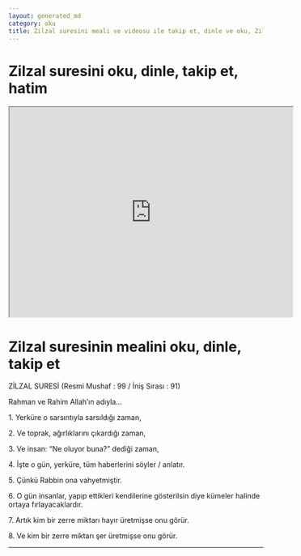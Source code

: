 ```yaml
---
layout: generated_md
category: oku
title: Zilzal suresini meali ve videosu ile takip et, dinle ve oku, Zilzal dinle, Zilzal meali, hatim dinle, hatim yap.
---
```


<div class="container">
  <div class="row">
    <div class="col-lg-12">
      <h1>Zilzal suresini oku, dinle, takip et, hatim</h1>
      <div class="div-youtube-embed">
        <iframe width="560" height="415" src="https://www.youtube.com/embed/">frameborder="0" allowfullscreen></iframe>
      </div>
    </div>
  </div>

  <div class="row">
    <div class="col-lg-12">
      <h1>Zilzal suresinin mealini oku, dinle, takip et</h1>
      <div><p></p><p></p><p>ZİLZAL SURESİ (Resmi Mushaf : 99 / İniş Sırası : 91)</p><p>Rahman ve Rahim Allah’ın adıyla…</p><p></p><p></p><p>1. Yerküre o sarsıntıyla sarsıldığı zaman,</p><p></p><p></p><p>2. Ve toprak, ağırlıklarını çıkardığı zaman,</p><p></p><p></p><p>3. Ve insan: “Ne oluyor buna?” dediği zaman,</p><p></p><p></p><p>4. İşte o gün, yerküre, tüm haberlerini söyler / anlatır.</p><p></p><p></p><p>5. Çünkü Rabbin ona vahyetmiştir.</p><p></p><p></p><p>6. O gün insanlar, yapıp ettikleri kendilerine gösterilsin diye kümeler halinde ortaya fırlayacaklardır.</p><p></p><p></p><p>7. Artık kim bir zerre miktarı hayır üretmişse onu görür.</p><p></p><p></p><p>8. Ve kim bir zerre miktarı şer üretmişse onu görür.</p><p></p><p></p></div>
    </div>
  </div>
</div>
<hr />